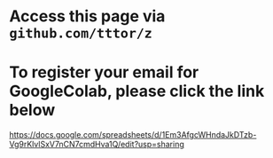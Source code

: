 # Access this page via `github.com/tttor/z`

# To register your email for GoogleColab, please click the link below
https://docs.google.com/spreadsheets/d/1Em3AfgcWHndaJkDTzb-Vg9rKlvlSxV7nCN7cmdHva1Q/edit?usp=sharing
